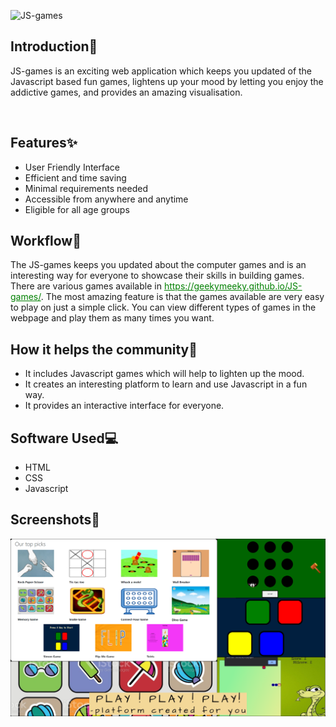 ![JS-games](https://socialify.git.ci/geekymeeky/JS-games/image?description=1&forks=1&issues=1&language=1&owner=1&pattern=Circuit%20Board&pulls=1&stargazers=1&theme=Light)

<h2>Introduction🤩</h2>
<p>JS-games is an exciting web application which keeps you updated of the Javascript based fun games, lightens up your mood 
by letting you enjoy the addictive games, and provides an amazing visualisation.</p>
<br>
<h2>Features✨</h2>
<ul>
 <li>User Friendly Interface</li>
 <li>Efficient and time saving</li>
 <li>Minimal requirements needed</li>
 <li>Accessible from anywhere and anytime</li>
 <li>Eligible for all age groups</li>
</ul>

<h2>Workflow📌</h2>

<p>The JS-games keeps you updated about the computer games and is an interesting way for everyone to showcase their skills in building games. There are various games available in <a href style="color:green">https://geekymeeky.github.io/JS-games/</a>. The most amazing feature is that the games available are very easy to play on just a simple click.
You can view different types of games in the webpage and play them as many times you want.</p>

<h2>How it helps the community🌼</h2>
<ul>
 <li>It includes Javascript games which will help to lighten up the mood.</li>
 <li>It creates an interesting platform to learn and use Javascript in a fun way.</li>
 <li>It provides an interactive interface for everyone.</li>
</ul>

<h2>Software Used💻</h2>
  <ul>
    <li>HTML</li>
    <li>CSS</li>
    <li>Javascript</li>
  </ul>
<h2>Screenshots📸</h2>
<img src="static\images\Js-gamesCollage.png">
